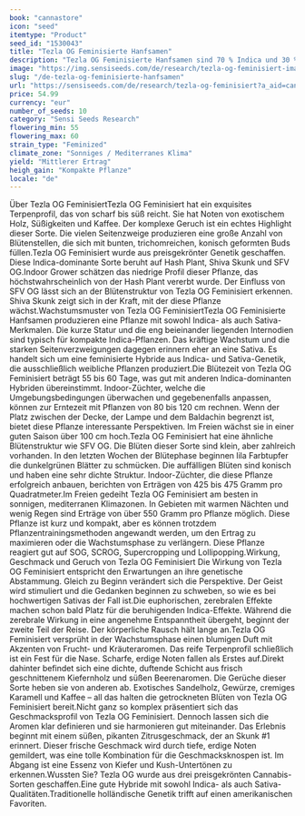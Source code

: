 ```yaml
---
book: "cannastore"
icon: "seed"
itemtype: "Product"
seed_id: "1530043"
title: "Tezla OG Feminisierte Hanfsamen"
description: "Tezla OG Feminisierte Hanfsamen sind 70 % Indica und 30 % Sativa. Wächst wie eine Indica, konische Buds wie eine Sativa. Ausgewogene Effekte und Profile."
image: "https://img.sensiseeds.com/de/research/tezla-og-feminisiert-image.png"
slug: "/de-tezla-og-feminisierte-hanfsamen"
url: "https://sensiseeds.com/de/research/tezla-og-feminisiert?a_aid=cannastore"
price: 54.99
currency: "eur"
number_of_seeds: 10
category: "Sensi Seeds Research"
flowering_min: 55
flowering_max: 60
strain_type: "Feminized"
climate_zone: "Sonniges / Mediterranes Klima"
yield: "Mittlerer Ertrag"
heigh_gain: "Kompakte Pflanze"
locale: "de"
---
```

Über Tezla OG FeminisiertTezla OG Feminisiert hat ein exquisites Terpenprofil, das von scharf bis süß reicht. Sie hat Noten von exotischem Holz, Süßigkeiten und Kaffee. Der komplexe Geruch ist ein echtes Highlight dieser Sorte. Die vielen Seitenzweige produzieren eine große Anzahl von Blütenstellen, die sich mit bunten, trichomreichen, konisch geformten Buds füllen.Tezla OG Feminisiert wurde aus preisgekrönter Genetik geschaffen. Diese Indica-dominante Sorte beruht auf Hash Plant, Shiva Skunk und SFV OG.Indoor Grower schätzen das niedrige Profil dieser Pflanze, das höchstwahrscheinlich von der Hash Plant vererbt wurde. Der Einfluss von SFV OG lässt sich an der Blütenstruktur von Tezla OG Feminisiert erkennen. Shiva Skunk zeigt sich in der Kraft, mit der diese Pflanze wächst.Wachstumsmuster von Tezla OG FeminisiertTezla OG Feminisierte Hanfsamen produzieren eine Pflanze mit sowohl Indica- als auch Sativa-Merkmalen. Die kurze Statur und die eng beieinander liegenden Internodien sind typisch für kompakte Indica-Pflanzen. Das kräftige Wachstum und die starken Seitenverzweigungen dagegen erinnern eher an eine Sativa. Es handelt sich um eine feminisierte Hybride aus Indica- und Sativa-Genetik, die ausschließlich weibliche Pflanzen produziert.Die Blütezeit von Tezla OG Feminisiert beträgt 55 bis 60 Tage, was gut mit anderen Indica-dominanten Hybriden übereinstimmt. Indoor-Züchter, welche die Umgebungsbedingungen überwachen und gegebenenfalls anpassen, können zur Erntezeit mit Pflanzen von 80 bis 120 cm rechnen. Wenn der Platz zwischen der Decke, der Lampe und dem Baldachin begrenzt ist, bietet diese Pflanze interessante Perspektiven. Im Freien wächst sie in einer guten Saison über 100 cm hoch.Tezla OG Feminisiert hat eine ähnliche Blütenstruktur wie SFV OG. Die Blüten dieser Sorte sind klein, aber zahlreich vorhanden. In den letzten Wochen der Blütephase beginnen lila Farbtupfer die dunkelgrünen Blätter zu schmücken. Die auffälligen Blüten sind konisch und haben eine sehr dichte Struktur. Indoor-Züchter, die diese Pflanze erfolgreich anbauen, berichten von Erträgen von 425 bis 475 Gramm pro Quadratmeter.Im Freien gedeiht Tezla OG Feminisiert am besten in sonnigen, mediterranen Klimazonen. In Gebieten mit warmen Nächten und wenig Regen sind Erträge von über 550 Gramm pro Pflanze möglich. Diese Pflanze ist kurz und kompakt, aber es können trotzdem Pflanzentrainingsmethoden angewandt werden, um den Ertrag zu maximieren oder die Wachstumsphase zu verlängern. Diese Pflanze reagiert gut auf SOG, SCROG, Supercropping und Lollipopping.Wirkung, Geschmack und Geruch von Tezla OG Feminisiert Die Wirkung von Tezla OG Feminisiert entspricht den Erwartungen an ihre genetische Abstammung. Gleich zu Beginn verändert sich die Perspektive. Der Geist wird stimuliert und die Gedanken beginnen zu schweben, so wie es bei hochwertigen Sativas der Fall ist.Die euphorischen, zerebralen Effekte machen schon bald Platz für die beruhigenden Indica-Effekte. Während die zerebrale Wirkung in eine angenehme Entspanntheit übergeht, beginnt der zweite Teil der Reise. Der körperliche Rausch hält lange an.Tezla OG Feminisiert versprüht in der Wachstumsphase einen blumigen Duft mit Akzenten von Frucht- und Kräuteraromen. Das reife Terpenprofil schließlich ist ein Fest für die Nase. Scharfe, erdige Noten fallen als Erstes auf.Direkt dahinter befindet sich eine dichte, duftende Schicht aus frisch geschnittenem Kiefernholz und süßen Beerenaromen. Die Gerüche dieser Sorte heben sie von anderen ab. Exotisches Sandelholz, Gewürze, cremiges Karamell und Kaffee – all das halten die getrockneten Blüten von Tezla OG Feminisiert bereit.Nicht ganz so komplex präsentiert sich das Geschmacksprofil von Tezla OG Feminisiert. Dennoch lassen sich die Aromen klar definieren und sie harmonieren gut miteinander. Das Erlebnis beginnt mit einem süßen, pikanten Zitrusgeschmack, der an Skunk #1 erinnert. Dieser frische Geschmack wird durch tiefe, erdige Noten gemildert, was eine tolle Kombination für die Geschmacksknospen ist. Im Abgang ist eine Essenz von Kiefer und Kush-Untertönen zu erkennen.Wussten Sie? Tezla OG wurde aus drei preisgekrönten Cannabis-Sorten geschaffen.Eine gute Hybride mit sowohl Indica- als auch Sativa-Qualitäten.Traditionelle holländische Genetik trifft auf einen amerikanischen Favoriten.
